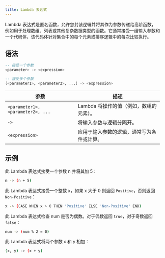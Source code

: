 ```yaml
---
title: Lambda 表达式
---
```


Lambda 表达式是匿名函数，允许您封装逻辑并将其作为参数传递给高阶函数，例如用于处理数组、列表或其他复杂数据类型的函数。它通常接受一组输入参数和一个代码体，该代码体针对集合中的每个元素或排序逻辑中的每次比较执行。

## 语法

```sql
-- 接受一个参数
<parameter> -> <expression>

-- 接受多个参数
(<parameter1>, <parameter2>, ...) -> <expression>
```

| 参数                              | 描述                                                                                         |
|-----------------------------------|----------------------------------------------------------------------------------------------|
| `<parameter1>, <parameter2>, ...` | Lambda 将操作的值（例如，数组的元素）。                                                      |
| `->`                              | 将输入参数与逻辑分隔开。                                                                     |
| `<expression>`                    | 应用于输入参数的逻辑，通常写为条件或计算。                                                   |

## 示例

此 Lambda 表达式接受一个参数 n 并将其加 5：

```bash
n -> (n + 5)
```

此 Lambda 表达式接受一个整数 x，如果 x 大于 0 则返回 `Positive`，否则返回 `Non-Positive`：

```bash
x -> (CASE WHEN x > 0 THEN 'Positive' ELSE 'Non-Positive' END)
```

此 Lambda 表达式检查 num 是否为偶数。对于偶数返回 `true`，对于奇数返回 `false`：

```bash
num -> (num % 2 = 0)
```

此 Lambda 表达式将两个参数 x 和 y 相加：

```bash
(x, y) -> (x + y)
```